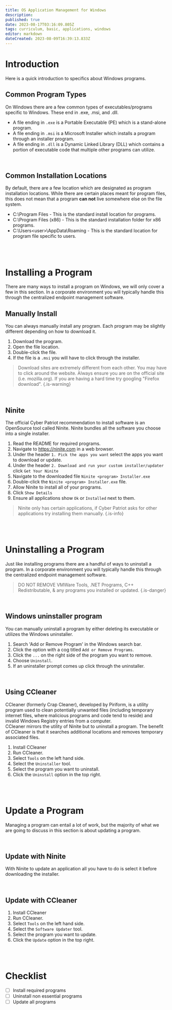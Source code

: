 ```yaml
---
title: OS Application Management for Windows
description: 
published: true
date: 2023-08-17T03:16:09.805Z
tags: curriculum, basic, applications, windows
editor: markdown
dateCreated: 2023-08-09T16:39:13.833Z
---
```


# Introduction
Here is a quick introduction to specifics about Windows programs.

## Common Program Types
On Windows there are a few common types of executables/programs specific to Windows. These end in .exe, .msi, and .dll.  
- A file ending in `.exe` is a Portable Executable (PE) which is a stand-alone program.
- A file ending in `.msi` is a Microsoft Installer which installs a program through an installer program.
- A file ending in `.dll` is a Dynamic Linked Library (DLL) which contains a portion of executable code that multiple other programs can utilize. 

<br>

## Common Installation Locations
By default, there are a few location which are designated as program installation locations. While there are certain places meant for program files, this does not mean that a program **can not** live somewhere else on the file system.
- C:\Program Files - This is the standard install location for programs.
- C:\Program Files (x86) - This is the standard installation folder for x86 programs.
- C:\Users\<user>\AppData\Roaming - This is the standard location for program file specific to users.

<br> <br>

# Installing a Program
There are many ways to install a program on Windows, we will only cover a few in this section. In a corporate environment you will typically handle this through the centralized endpoint management software.

## Manually Install
You can always manually install any program. Each program may be slightly different depending on how to download it.

1. Download the program.
2. Open the file location.
3. Double-click the file.
4. If the file is a `.msi` you will have to click through the installer.

> Download sites are extremely different from each other. You may have to click around the website. Always ensure you are on the official site (i.e. mozilla.org). If you are having a hard time try googling "Firefox download". 
{.is-warning}

<br> 

## Ninite
The official Cyber Patriot recommendation to install software is an OpenSource tool called Ninite. Ninite bundles all the software you choose into a single installer. 

1. Read the README for required programs.
2. Navigate to https://ninite.com in a web browser.
3. Under the header `1. Pick the apps you want` select the apps you want to download or update.
4. Under the header `2. Download and run your custom installer/updater` click `Get Your Ninite`
5. Navigate to the downloaded file `Ninite <program> Installer.exe` 
6. Double-click the `Ninite <program> Installer.exe` file.
7. Allow Ninite to install all of your programs. 
8. Click `Show Details` 
9. Ensure all applications show `Ok` or `Installed` next to them.

> Ninite only has certain applications, if Cyber Patriot asks for other applications try installing them manually.
{.is-info}

<br> <br>

# Uninstalling a Program
Just like installing programs there are a handful of ways to uninstall a program. In a corporate environment you will typically handle this through the centralized endpoint management software.

> DO NOT REMOVE VMWare Tools, .NET Programs, C++ Redistributable, & any programs you installed or updated.
{.is-danger}

<br>

## Windows uninstaller program
You can manually uninstall a program by either deleting its executable or utilizes the Windows uninstaller.

1. Search 'Add or Remove Program' in the Windows search bar.
2. Click the option with a cog titled `Add or Remove Programs`.
3. Click the `...` on the right side of the program you want to remove.
4. Choose `Uninstall`.
5. If an uninstaller prompt comes up click through the uninstaller.

<br> 

## Using CCleaner
CCleaner (formerly Crap Cleaner), developed by Piriform, is a utility program used to clean potentially unwanted files (including temporary internet files, where malicious programs and code tend to reside) and invalid Windows Registry entries from a computer.  
CCleaner mirrors the utility of Ninite but to uninstall a program. The benefit of CCleaner is that it searches additional locations and removes temporary associated files.

1. Install CCleaner
2. Run CCleaner.
3. Select `Tools` on the left hand side.
4. Select the `Uninstaller` tool.
5. Select the program you want to uninstall.
6. Click the `Uninstall` option in the top right.

<br> <br>

# Update a Program
Managing a program can entail a lot of work, but the majority of what we are going to discuss in this section is about updating a program. 

<br>

## Update with Ninite
With Ninite to update an application all you have to do is select it before downloading the installer. 

<br>

## Update with CCleaner
1. Install CCleaner
2. Run CCleaner.
3. Select `Tools` on the left hand side.
4. Select the `Software Updater` tool.
5. Select the program you want to update.
6. Click the `Update` option in the top right.

<br>
<br> 

# Checklist
- [ ] Install required programs
- [ ] Uninstall non essential programs
- [ ] Update all programs

<br>